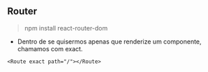 ## Router

> npm install react-router-dom
 
* Dentro de <Route> se quisermos apenas que renderize um componente, chamamos com exact.

``` <Route exact path="/"></Route> ```


